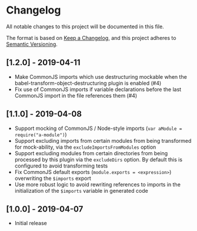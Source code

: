 # Changelog

All notable changes to this project will be documented in this file.

The format is based on [Keep a Changelog](https://keepachangelog.com/en/1.0.0/),
and this project adheres to [Semantic Versioning](https://semver.org/spec/v2.0.0.html).

## [1.2.0] - 2019-04-11

- Make CommonJS imports which use destructuring mockable when the
  babel-transform-object-destructuring plugin is enabled (#4)
- Fix use of CommonJS imports if variable declarations before the last
  CommonJS import in the file references them (#4)

## [1.1.0] - 2019-04-08

- Support mocking of CommonJS / Node-style imports (`var aModule = require("a-module")`)
- Support excluding imports from certain modules from being transformed for
  mock-ability, via the `excludeImportsFromModules` option
- Support excluding modules from certain directories from being processed by
  this plugin via the `excludeDirs` option. By default this is configured to
  avoid transforming tests
- Fix CommonJS default exports (`module.exports = <expression>`) overwriting the
  `$imports` export
- Use more robust logic to avoid rewriting references to imports in the
  initialization of the `$imports` variable in generated code

## [1.0.0] - 2019-04-07

- Initial release
